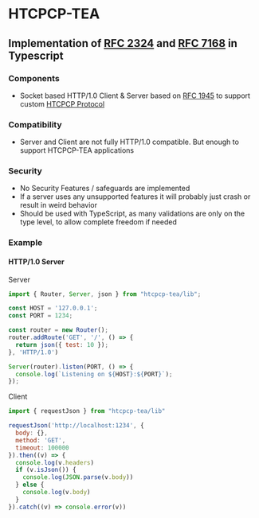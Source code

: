 # HTCPCP-TEA

## Implementation of [RFC 2324](https://datatracker.ietf.org/doc/html/rfc2324) and [RFC 7168](https://datatracker.ietf.org/doc/html/rfc7168) in Typescript

### Components

- Socket based HTTP/1.0 Client & Server based on [RFC 1945](https://datatracker.ietf.org/doc/html/rfc1945) to support custom [HTCPCP Protocol](https://datatracker.ietf.org/doc/html/rfc2324#section-2)

### Compatibility

- Server and Client are not fully HTTP/1.0 compatible. But enough to support HTCPCP-TEA applications

### Security

- No Security Features / safeguards are implemented
- If a server uses any unsupported features it will probably just crash or result in weird behavior
- Should be used with TypeScript, as many validations are only on the type level, to allow complete freedom if needed

### Example

#### HTTP/1.0 Server

Server

```js
import { Router, Server, json } from "htcpcp-tea/lib";

const HOST = '127.0.0.1';
const PORT = 1234;

const router = new Router();
router.addRoute('GET', '/', () => {
  return json({ test: 10 });
}, 'HTTP/1.0')

Server(router).listen(PORT, () => {
  console.log(`Listening on ${HOST}:${PORT}`);
});
```

Client

```js
import { requestJson } from "htcpcp-tea/lib"

requestJson('http://localhost:1234', {
  body: {},
  method: 'GET',
  timeout: 100000
}).then((v) => {
  console.log(v.headers)
  if (v.isJson()) {
    console.log(JSON.parse(v.body))
  } else {
    console.log(v.body)
  }
}).catch((v) => console.error(v))
```
